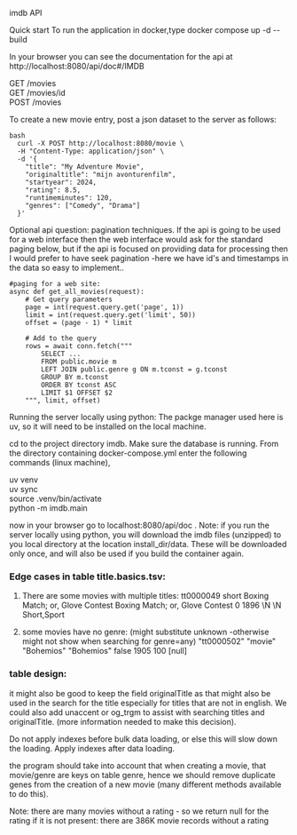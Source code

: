 


imdb API

Quick start
To run the application in docker,type
docker compose up -d --build 

In your browser you can see the documentation for the api at 
http://localhost:8080/api/doc#/IMDB  
  


GET /movies  
GET /movies/id  
POST /movies  

To create a new movie entry, post a json dataset to the server as follows:
```
bash 
  curl -X POST http://localhost:8080/movie \
  -H "Content-Type: application/json" \
  -d '{
    "title": "My Adventure Movie",
    "originaltitle": "mijn avonturenfilm",
    "startyear": 2024,
    "rating": 8.5,
    "runtimeminutes": 120,
    "genres": ["Comedy", "Drama"]
  }'
```

Optional api question: pagination techniques.
If the api is going to be used for a web interface then the web interface would ask for
the standard paging below, but if the api is focused on providing data for processing then I would 
prefer to have seek pagination -here we have id's and timestamps in the data so easy to implement..

```
#paging for a web site:  
async def get_all_movies(request):  
    # Get query parameters  
    page = int(request.query.get('page', 1))  
    limit = int(request.query.get('limit', 50))  
    offset = (page - 1) * limit  
    
    # Add to the query
    rows = await conn.fetch("""
        SELECT ... 
        FROM public.movie m 
        LEFT JOIN public.genre g ON m.tconst = g.tconst 
        GROUP BY m.tconst
        ORDER BY tconst ASC
        LIMIT $1 OFFSET $2
    """, limit, offset)
```  

Running the server locally using python:
The packge manager used here is uv, so it will need to be installed on the local machine.

cd to the project directory imdb.
Make sure the database is running.
From the directory containing docker-compose.yml enter the following commands (linux machine), 

uv venv  
uv sync  
source .venv/bin/activate    
python -m imdb.main   

now in your browser go to localhost:8080/api/doc .
Note: if you run the server locally using python, you will download the imdb
files (unzipped) to you local directory at the location install_dir/data. These will be downloaded
only once, and will also be used if you build the container again. 


### Edge cases in table title.basics.tsv:
1. There are some movies with multiple titles:
tt0000049	short	Boxing Match; or, Glove Contest	Boxing Match; or, Glove Contest	0	1896	\N	\N	Short,Sport

2. some movies have no genre: (might substitute unknown -otherwise might not show when searching for genre=any)
"tt0000502"	"movie"	"Bohemios"	"Bohemios"	false	1905		100	 [null]

### table design: 
it might also be good to keep the field originalTitle as that might also be used in the search for the title 
especially for titles that are not in english. We could also add unaccent or og_trgm to assist with searching titles and
originalTitle.
(more information needed to make this decision).

Do not apply indexes before bulk data loading, or else this will slow down the loading. Apply indexes after data loading.

the program should take into account that when creating a movie, that movie/genre are keys on table genre, 
hence we should remove duplicate genes from the creation of a new movie (many different methods available to do this).

Note: there are many movies without a rating - so we return null for the rating if it is not present:
there are 386K movie records without a rating



 

